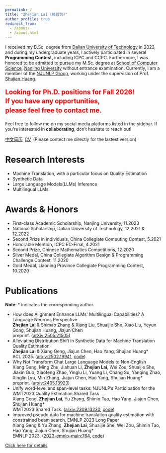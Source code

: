 ```yaml
---
permalink: /
title: "Zhejian Lai (赖哲剑)"
author_profile: true
redirect_from: 
  - /about/
  - /about.html
---
```


I received my B.Sc. degree from [Dalian University of Technology](https://www.dlut.edu.cn/) in 2023, and during my undergraduate years, I actively participated in several <strong>Programming Contest</strong>, including ICPC and CCPC. Furthermore, I was honored to be admitted to pursue my M.Sc. degree at [School of Computer Science](https://cs.nju.edu.cn/), [Nanjing University](https://www.nju.edu.cn/) without entrance examination. Currently, I am a member of the [NJUNLP Group](http://nlp.nju.edu.cn/homepage/), working under the supervision of Prof. [Shujian Huang](http://nlp.nju.edu.cn/huangsj/).

<div style="color: red; font-size: 1.5em; font-weight: bold; line-height: 1.4; margin-top: 20px; margin-bottom: 20px">   Looking for Ph.D. positions for Fall 2026!<br>   If you have any opportunities,<br>   please feel free to contact me. </div>

Feel free to follow me on my social media platforms listed in the sidebar. If you're interested in <strong>collaborating</strong>, don’t hesitate to reach out!

[中文简历](http://resume.laizj.fun/cv/)&ensp;[CV](http://resume.laizj.fun/cv/)&ensp;(Please contect me directly for the lastest version)

Research Interests
======
* Machine Translation, with a particular focus on Quality Estimation
* Synthetic Data
* Large Language Models(LLMs) Inference
* Multilingual LLMs

Awards & Honors
======
* First-class Academic Scholarship, Nanjing University, 11.2023
* National Scholarship, Dalian University of Technology, 12.2021 & 12.2022
* Second Prize in individuals, China Collegiate Computing Contest, 5.2021
* Honorable Mention, ICPC EC-Final, 4.2021
* Second Prize, Chinese Mathematics Competitions, 12.2020
* Silver Medal, China Collegiate Algorithm Design & Programming Challenge Contest, 11.2020
* Gold Medal, Liaoning Province Collegiate Programming Contest, 10.2020

Publications
======
<strong>Note</strong>: * indicates the corresponding author.

* How does Alignment Enhance LLMs' Multilingual Capabilities? A Language Neurons Perspective
  <br/>
  **Zhejian Lai** & Shimao Zhang & Xiang Liu, Shuaijie She, Xiao Liu, Yeyun Gong, Shujian Huang, Jiajun Chen
  <br/>
  preprint. ([arXiv:2505.21505](https://arxiv.org/pdf/2505.21505))
* Alleviating Distribution Shift in Synthetic Data for Machine Translation Quality Estimation
  <br/>
  **Zhejian Lai** & Xiang Geng, Jiajun Chen, Hao Yang, Shujian Huang*
  <br/>
  ACL 2025. ([arxiv:2502.19941](https://arxiv.org/pdf/2502.19941), [code](https://github.com/NJUNLP/njuqe))
* Why Not Transform Chat Large Language Models to Non-English
  <br/>
  Xiang Geng, Ming Zhu, Jiahuan Li, **Zhejian Lai**, Wei Zou, Shuaijie She, Jiaxin Guo, Xiaofeng Zhao, Yinglu Li, Yuang Li, Chang Su, Yanqing Zhao, Xinglin Lyu, Min Zhang, Jiajun Chen, Hao Yang, Shujian Huang*
  <br/>
  preprint. ([arxiv:2405.13923](https://arxiv.org/pdf/2405.13923))
* Unify word-level and span-level tasks: NJUNLP’s Participation for the WMT2023 Quality Estimation Shared Task
  <br/>
  Xiang Geng, **Zhejian Lai**, Yu Zhang, Shimin Tao, Hao Yang, Jiajun Chen, Shujian Huang*
  <br/>
  WMT2023 Shared Task. ([arxiv:2309.13230](https://arxiv.org/pdf/2309.13230), [code](https://github.com/NJUNLP/njuqe))
* Improved pseudo data for machine translation quality estimation with constrained beam search, EMNLP 2023 Long Paper
  <br/>
  Xiang Geng & Yu Zhang, **Zhejian Lai**, Shuaijie She, Wei Zou, Shimin Tao, Hao Yang, Jiajun Chen, Shujian Huang*
  <br/>
  EMNLP 2023. ([2023-emnlp-main:764](https://aclanthology.org/2023.emnlp-main.764.pdf), [code](https://github.com/NJUNLP/njuqe))

[Click here for details](http://resume.laizj.fun/publications/)
